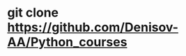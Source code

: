 git clone https://github.com/Denisov-AA/Python_courses
================================================================================================
